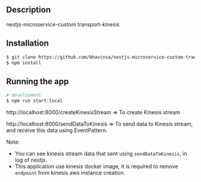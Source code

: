 
## Description

nestjs-microservice-custom transport-kinesis

## Installation

```bash
$ git clone https://github.com/bhavinsa/nestjs-microservice-custom-transport-kinesis.git
$ npm install
```

## Running the app

```bash
# development
$ npm run start:local

```


http://localhost:8000/createKinesisStream => To create Kinesis stream 

http://localhost:8000/sendDataToKinesis => To send data to Kinesis stream, and receive this data using EventPattern.

Note: 
- You can see kinesis stream data that sent using `sendDataToKinesis`, in log of nestjs.
- This application use kinesis docker image, it is required to remove `endpoint` from kinesis aws instance creation.
